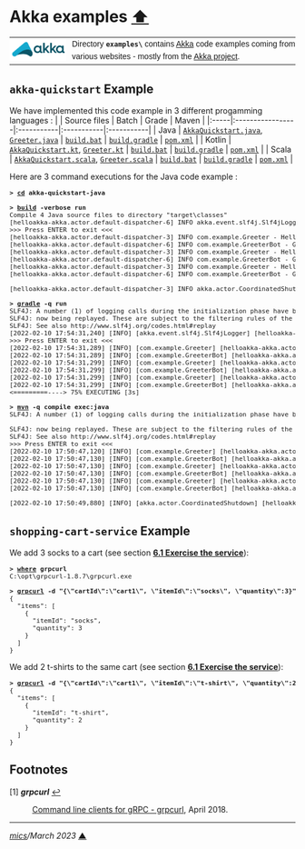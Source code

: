 # <span id="top">Akka examples</span> <span style="size:30%;"><a href="../README.md">⬆</a></span>

<table style="font-family:Helvetica,Arial;line-height:1.6;">
  <tr>
  <td style="border:0;padding:0 10px 0 0;min-width:100px;"><a href="https://akka.io/" rel="external"><img style="border:0;" src="../docs/images/akka.svg" width="100" alt="Akka project"/></a></td>
  <td style="border:0;padding:0;vertical-align:text-top;">Directory <strong><code>examples\</code></strong> contains <a href="https://akka.io/" alt="Akka">Akka</a> code examples coming from various websites - mostly from the <a href="https://akka.io/" rel="external">Akka project</a>.
  </td>
  </tr>
</table>

## <span id="akka-quickstart">`akka-quickstart` Example</span>

We have implemented this code example in 3 different progamming languages :
|      | Source files     | Batch      | Grade      | Maven      |
|:-----|:-----------------|:-----------|:-----------|:-----------|
| Java | [`AkkaQuickstart.java`](akka-quickstart-java/src/main/java/com/example/AkkaQuickstart.java), [`Greeter.java`](akka-quickstart-java/src/main/java/com/example/Greeter.java) | [`build.bat`](akka-quickstart-java/build.bat) | [`build.gradle`](akka-quickstart-java/build.gradle) | [`pom.xml`](akka-quickstart-java/pom.xml) |
| Kotlin | [`AkkaQuickstart.kt`](akka-quickstart-kotlin/src/main/kotlin/com/example/AkkaQuickstart.kt), [`Greeter.kt`](akka-quickstart-kotlin/src/main/kotlin/com/example/Greeter.kt) | [`build.bat`](akka-quickstart-kotlin/build.bat) | [`build.gradle`](akka-quickstart-kotlin/build.gradle) | [`pom.xml`](akka-quickstart-kotlin/pom.xml) |
| Scala | [`AkkaQuickstart.scala`](akka-quickstart-scala/src/main/scala/com/example/AkkaQuickstart.scala), [`Greeter.scala`](akka-quickstart-scala/src/main/scala/com/example/Greeter.scala) | [`build.bat`](akka-quickstart-scala/build.bat) | [`build.gradle`](akka-quickstart-scala/build.gradle) | [`pom.xml`](akka-quickstart-scala/pom.xml) |

Here are 3 command executions for the Java code example :

<pre style="font-size:80%;">
<b>&gt; <a href="https://learn.microsoft.com/en-us/windows-server/administration/windows-commands/cd" rel="external">cd</a> akka-quickstart-java</b>
&nbsp;
<b>&gt; <a href="akka-quickstart-java/build.bat">build</a> -verbose run</b>
Compile 4 Java source files to directory "target\classes"
[helloakka-akka.actor.default-dispatcher-6] INFO akka.event.slf4j.Slf4jLogger - Slf4jLogger started
>>> Press ENTER to exit <<<
[helloakka-akka.actor.default-dispatcher-3] INFO com.example.Greeter - Hello Charles!
[helloakka-akka.actor.default-dispatcher-6] INFO com.example.GreeterBot - Greeting 1 for Charles
[helloakka-akka.actor.default-dispatcher-3] INFO com.example.Greeter - Hello Charles!
[helloakka-akka.actor.default-dispatcher-6] INFO com.example.GreeterBot - Greeting 2 for Charles
[helloakka-akka.actor.default-dispatcher-3] INFO com.example.Greeter - Hello Charles!
[helloakka-akka.actor.default-dispatcher-6] INFO com.example.GreeterBot - Greeting 3 for Charles

[helloakka-akka.actor.default-dispatcher-3] INFO akka.actor.CoordinatedShutdown - Running CoordinatedShutdown with reason [ActorSystemTerminateReason]
&nbsp;
<b>&gt; <a href="https://docs.gradle.org/current/userguide/command_line_interface.html" rel="external">gradle</a> -q run</b>
SLF4J: A number (1) of logging calls during the initialization phase have been intercepted and are
SLF4J: now being replayed. These are subject to the filtering rules of the underlying logging system.
SLF4J: See also http://www.slf4j.org/codes.html#replay
[2022-02-10 17:54:31,240] [INFO] [akka.event.slf4j.Slf4jLogger] [helloakka-akka.actor.default-dispatcher-3] [] - Slf4jLogger started
>>> Press ENTER to exit <<<
[2022-02-10 17:54:31,289] [INFO] [com.example.Greeter] [helloakka-akka.actor.default-dispatcher-7] [akka://helloakka/user/greeter] - Hello Charles!
[2022-02-10 17:54:31,289] [INFO] [com.example.GreeterBot] [helloakka-akka.actor.default-dispatcher-3] [akka://helloakka/user/Charles] - Greeting 1 for Charles
[2022-02-10 17:54:31,299] [INFO] [com.example.Greeter] [helloakka-akka.actor.default-dispatcher-7] [akka://helloakka/user/greeter] - Hello Charles!
[2022-02-10 17:54:31,299] [INFO] [com.example.GreeterBot] [helloakka-akka.actor.default-dispatcher-3] [akka://helloakka/user/Charles] - Greeting 2 for Charles
[2022-02-10 17:54:31,299] [INFO] [com.example.Greeter] [helloakka-akka.actor.default-dispatcher-7] [akka://helloakka/user/greeter] - Hello Charles!
[2022-02-10 17:54:31,299] [INFO] [com.example.GreeterBot] [helloakka-akka.actor.default-dispatcher-3] [akka://helloakka/user/Charles] - Greeting 3 for Charles
<=========----> 75% EXECUTING [3s]
&nbsp;
<b>&gt; <a href="https://maven.apache.org/ref/3-LATEST/maven-embedder/cli.html" rel="external">mvn</a> -q compile exec:java</b>
SLF4J: A number (1) of logging calls during the initialization phase have been intercepted and are[2022-02-10 17:50:47,070] [INFO] [akka.event.slf4j.Slf4jLogger] [helloakka-akka.actor.default-dispatcher-3] [] - Slf4jLogger started
&nbsp;
SLF4J: now being replayed. These are subject to the filtering rules of the underlying logging system.
SLF4J: See also http://www.slf4j.org/codes.html#replay
>>> Press ENTER to exit <<<
[2022-02-10 17:50:47,120] [INFO] [com.example.Greeter] [helloakka-akka.actor.default-dispatcher-5] [akka://helloakka/user/greeter] - Hello Charles!
[2022-02-10 17:50:47,130] [INFO] [com.example.GreeterBot] [helloakka-akka.actor.default-dispatcher-3] [akka://helloakka/user/Charles] - Greeting 1 for Charles
[2022-02-10 17:50:47,130] [INFO] [com.example.Greeter] [helloakka-akka.actor.default-dispatcher-5] [akka://helloakka/user/greeter] - Hello Charles!
[2022-02-10 17:50:47,130] [INFO] [com.example.GreeterBot] [helloakka-akka.actor.default-dispatcher-3] [akka://helloakka/user/Charles] - Greeting 2 for Charles
[2022-02-10 17:50:47,130] [INFO] [com.example.Greeter] [helloakka-akka.actor.default-dispatcher-5] [akka://helloakka/user/greeter] - Hello Charles!
[2022-02-10 17:50:47,130] [INFO] [com.example.GreeterBot] [helloakka-akka.actor.default-dispatcher-3] [akka://helloakka/user/Charles] - Greeting 3 for Charles
&nbsp;
[2022-02-10 17:50:49,880] [INFO] [akka.actor.CoordinatedShutdown] [helloakka-akka.actor.default-dispatcher-5] [CoordinatedShutdown(akka://helloakka)] - Running CoordinatedShutdown with reason [ActorSystemTerminateReason]
</pre>

## <span id="shopping-cart-service">`shopping-cart-service` Example</span>

We add 3 socks to a cart (see section [**6.1 Exercise the service**](https://developer.lightbend.com/docs/akka-platform-guide/microservices-tutorial/grpc-service.html#_exercise_the_service)):

<pre style="font-size:80%;">
<b>&gt; <a href="https://docs.microsoft.com/en-us/windows-server/administration/windows-commands/where">where</a> grpcurl</b>
C:\opt\grpcurl-1.8.7\grpcurl.exe
&nbsp;
<b>&gt; <a href="https://github.com/fullstorydev/grpcurl#invoking-rpcs">grpcurl</a> -d "{\"cartId\":\"cart1\", \"itemId\":\"socks\", \"quantity\":3}" -plaintext 127.0.0.1:8101 shoppingcart.ShoppingCartService.AddItem</b>
{
  "items": [
    {
      "itemId": "socks",
      "quantity": 3
    }
  ]
}
</pre>

We add 2 t-shirts to the same cart (see section [**6.1 Exercise the service**](https://developer.lightbend.com/docs/akka-platform-guide/microservices-tutorial/grpc-service.html#_exercise_the_service)):

<pre style="font-size:80%;">
<b>&gt; <a href="https://github.com/fullstorydev/grpcurl#invoking-rpcs">grpcurl</a> -d "{\"cartId\":\"cart1\", \"itemId\":\"t-shirt\", \"quantity\":2}" -plaintext 127.0.0.1:8101 shoppingcart.ShoppingCartService.AddItem</b>
{
  "items": [
    {
      "itemId": "t-shirt",
      "quantity": 2
    }
  ]
}
</pre>

## <span id="footnotes">Footnotes</span>

<span id="footnote_01">[1]</span> ***grpcurl*** [↩](#anchor_01)

<dl><dd>
<a href="https://sadique.io/blog/2018/04/04/command-line-clients-for-grpc-grpcurl/">Command line clients for gRPC - grpcurl</a>, April 2018.
</dd></dl>

***

*[mics](https://lampwww.epfl.ch/~michelou/)/March 2023* [**&#9650;**](#top)
<span id="bottom">&nbsp;</span>

<!-- link refs -->
